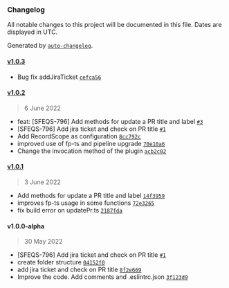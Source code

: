### Changelog

All notable changes to this project will be documented in this file. Dates are displayed in UTC.

Generated by [`auto-changelog`](https://github.com/CookPete/auto-changelog).

#### [v1.0.3](https://github.com/pagopa/danger-plugin/compare/v1.0.2...v1.0.3)

- Bug fix addJiraTicket [`cefca56`](https://github.com/pagopa/danger-plugin/commit/cefca5658eff0aaa440ee39af5f4af414df4bd8c)

#### [v1.0.2](https://github.com/pagopa/danger-plugin/compare/v1.0.1...v1.0.2)

> 6 June 2022

- feat: [SFEQS-796] Add methods for update a PR title and label [`#3`](https://github.com/pagopa/danger-plugin/pull/3)
- [SFEQS-796] Add jira ticket and check on PR title [`#1`](https://github.com/pagopa/danger-plugin/pull/1)
- Add RecordScope as configuration [`8cc792c`](https://github.com/pagopa/danger-plugin/commit/8cc792cd9c29910f5a5c609840fcb2629474f211)
- improved use of fp-ts and pipeline upgrade [`70e10a6`](https://github.com/pagopa/danger-plugin/commit/70e10a622b0b29ef00a2a0706f94b169904e51d9)
- Change the invocation method of the plugin [`acb2c02`](https://github.com/pagopa/danger-plugin/commit/acb2c023b539389a7709d720aa43bc90ba897a70)

#### [v1.0.1](https://github.com/pagopa/danger-plugin/compare/v1.0.0-alpha...v1.0.1)

> 3 June 2022

- Add methods for update a PR title and label [`14f3959`](https://github.com/pagopa/danger-plugin/commit/14f395949d3fd116f9cedda4e8a343779d19f660)
- improves fp-ts usage in some functions [`72e3265`](https://github.com/pagopa/danger-plugin/commit/72e326551d18a5837468b1f726e0df864b554af7)
- fix build error on updatePr.ts [`2187fda`](https://github.com/pagopa/danger-plugin/commit/2187fda19dd03d0269e3fa4f3a0f69fb39b1fd4f)

#### v1.0.0-alpha

> 30 May 2022

- [SFEQS-796] Add jira ticket and check on PR title [`#1`](https://github.com/pagopa/danger-plugin/pull/1)
- create folder structure [`04152f0`](https://github.com/pagopa/danger-plugin/commit/04152f0e8670881b072019674560c95607f9b4e7)
- add jira ticket and check on PR title [`8f2e669`](https://github.com/pagopa/danger-plugin/commit/8f2e66955007d3fd5a738e04c32ba36580d60f89)
- Improve the code. Add comments and .eslintrc.json [`3f123d9`](https://github.com/pagopa/danger-plugin/commit/3f123d9187d042cb218cc925a770e91af142d8ff)
